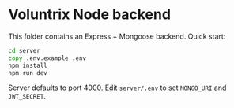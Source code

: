 # Voluntrix Node backend

This folder contains an Express + Mongoose backend. Quick start:

```cmd
cd server
copy .env.example .env
npm install
npm run dev
```

Server defaults to port 4000. Edit `server/.env` to set `MONGO_URI` and `JWT_SECRET`.
